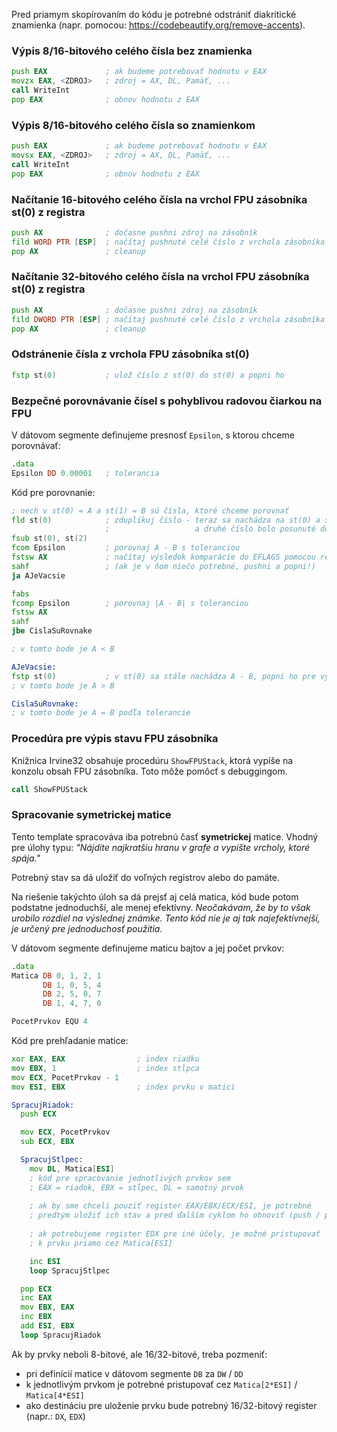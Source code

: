 Pred priamym skopírovaním do kódu je potrebné odstrániť diakritické znamienka (napr. pomocou: https://codebeautify.org/remove-accents).

### Výpis 8/16-bitového celého čísla bez znamienka

```asm
push EAX             ; ak budeme potrebovať hodnotu v EAX
movzx EAX, <ZDROJ>   ; zdroj = AX, DL, Pamäť, ...
call WriteInt
pop EAX              ; obnov hodnotu z EAX
```

### Výpis 8/16-bitového celého čísla so znamienkom

```asm
push EAX             ; ak budeme potrebovať hodnotu v EAX
movsx EAX, <ZDROJ>   ; zdroj = AX, DL, Pamäť, ...
call WriteInt
pop EAX              ; obnov hodnotu z EAX
```

### Načítanie 16-bitového celého čísla na vrchol FPU zásobníka st(0) z registra

```asm
push AX              ; dočasne pushni zdroj na zásobník
fild WORD PTR [ESP]  ; načítaj pushnuté celé číslo z vrchola zásobníka
pop AX               ; cleanup
```

### Načítanie 32-bitového celého čísla na vrchol FPU zásobníka st(0) z registra

```asm
push AX              ; dočasne pushni zdroj na zásobník
fild DWORD PTR [ESP] ; načítaj pushnuté celé číslo z vrchola zásobníka
pop AX               ; cleanup
```

### Odstránenie čísla z vrchola FPU zásobníka st(0)

```asm
fstp st(0)           ; ulož číslo z st(0) do st(0) a popni ho
```

### Bezpečné porovnávanie čísel s pohyblivou radovou čiarkou na FPU

V dátovom segmente definujeme presnosť `Epsilon`, s ktorou chceme porovnávať:
```asm
.data
Epsilon DD 0.00001   ; tolerancia
```

Kód pre porovnanie:
```asm
; nech v st(0) = A a st(1) = B sú čísla, ktoré chceme porovnať
fld st(0)            ; zduplikuj číslo - teraz sa nachádza na st(0) a st(1)
                     ;                   a druhé číslo bolo posunuté do st(2)
fsub st(0), st(2)
fcom Epsilon         ; porovnaj A - B s toleranciou
fstsw AX             ; načítaj výsledok komparácie do EFLAGS pomocou registra AX
sahf                 ; (ak je v ňom niečo potrebné, pushni a popni!)
ja AJeVacsie

fabs
fcomp Epsilon        ; porovnaj |A - B| s toleranciou
fstsw AX
sahf
jbe CislaSuRovnake

; v tomto bode je A < B

AJeVacsie:
fstp st(0)           ; v st(0) sa stále nachádza A - B, popni ho pre vyčistenie
; v tomto bode je A > B

CislaSuRovnake:
; v tomto bode je A = B podľa tolerancie
```

### Procedúra pre výpis stavu FPU zásobníka
Knižnica Irvine32 obsahuje procedúru `ShowFPUStack`, ktorá vypíše na konzolu obsah FPU zásobníka.
Toto môže pomôcť s debuggingom.

```asm
call ShowFPUStack
```

### Spracovanie symetrickej matice
Tento template spracováva iba potrebnú časť **symetrickej** matice. Vhodný pre úlohy typu: *"Nájdite najkratšiu hranu v grafe a vypíšte vrcholy, ktoré spája."*

Potrebný stav sa dá uložiť do voľných registrov alebo do pamäte.

Na riešenie takýchto úloh sa dá prejsť aj celá matica, kód bude potom podstatne jednoduchší, ale menej efektívny. *Neočakávam, že by to však urobilo rozdiel na výslednej známke. Tento kód nie je aj tak najefektívnejší, je určený pre jednoduchosť použitia.*

V dátovom segmente definujeme maticu bajtov a jej počet prvkov:
```asm
.data
Matica DB 0, 1, 2, 1
       DB 1, 0, 5, 4
       DB 2, 5, 0, 7
       DB 1, 4, 7, 0

PocetPrvkov EQU 4
```

Kód pre prehľadanie matice:
```asm
xor EAX, EAX                ; index riadku
mov EBX, 1                  ; index stlpca
mov ECX, PocetPrvkov - 1
mov ESI, EBX                ; index prvku v matici

SpracujRiadok:
  push ECX

  mov ECX, PocetPrvkov
  sub ECX, EBX

  SpracujStlpec:
    mov DL, Matica[ESI]
    ; kód pre spracovanie jednotlivých prvkov sem
    ; EAX = riadok, EBX = stĺpec, DL = samotný prvok
      
    ; ak by sme chceli pouziť register EAX/EBX/ECX/ESI, je potrebné
    ; predtým uložiť ich stav a pred ďalším cyklom ho obnoviť (push / pop)
    
    ; ak potrebujeme register EDX pre iné účely, je možné pristupovať
    ; k prvku priamo cez Matica[ESI]

    inc ESI
    loop SpracujStlpec

  pop ECX
  inc EAX
  mov EBX, EAX
  inc EBX
  add ESI, EBX
  loop SpracujRiadok
```

Ak by prvky neboli 8-bitové, ale 16/32-bitové, treba pozmeniť:
- pri definícií matice v dátovom segmente `DB` za `DW` / `DD`
- k jednotlivým prvkom je potrebné pristupovať cez `Matica[2*ESI]` / `Matica[4*ESI]`
- ako destináciu pre uloženie prvku bude potrebný 16/32-bitový register (napr.: `DX`, `EDX`)
